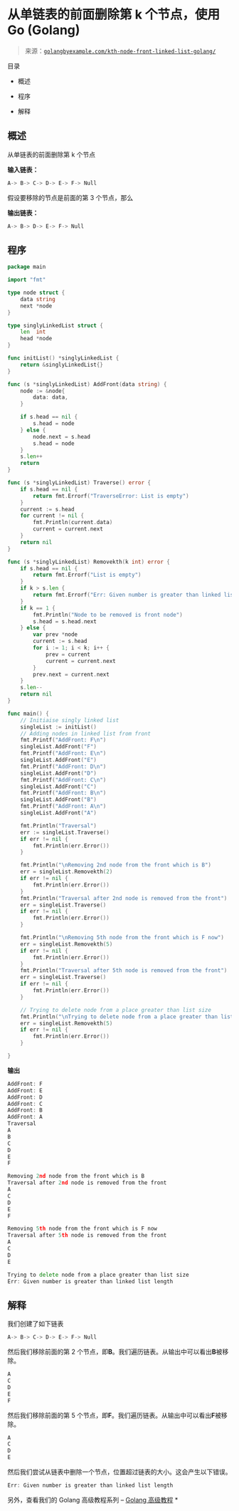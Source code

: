 <!--yml

分类：未分类

日期：2024-10-13 06:37:02

-->

# 从单链表的前面删除第 k 个节点，使用 Go (Golang)

> 来源：[`golangbyexample.com/kth-node-front-linked-list-golang/`](https://golangbyexample.com/kth-node-front-linked-list-golang/)

目录

+   概述

+   程序

+   解释 

## **概述**

从单链表的前面删除第 k 个节点

**输入链表：**

```go
A-> B-> C-> D-> E-> F-> Null
```

假设要移除的节点是前面的第 3 个节点，那么

**输出链表：**

```go
A-> B-> D-> E-> F-> Null
```

## **程序**

```go
package main

import "fmt"

type node struct {
	data string
	next *node
}

type singlyLinkedList struct {
	len  int
	head *node
}

func initList() *singlyLinkedList {
	return &singlyLinkedList{}
}

func (s *singlyLinkedList) AddFront(data string) {
	node := &node{
		data: data,
	}

	if s.head == nil {
		s.head = node
	} else {
		node.next = s.head
		s.head = node
	}
	s.len++
	return
}

func (s *singlyLinkedList) Traverse() error {
	if s.head == nil {
		return fmt.Errorf("TraverseError: List is empty")
	}
	current := s.head
	for current != nil {
		fmt.Println(current.data)
		current = current.next
	}
	return nil
}

func (s *singlyLinkedList) Removekth(k int) error {
	if s.head == nil {
		return fmt.Errorf("List is empty")
	}
	if k > s.len {
		return fmt.Errorf("Err: Given number is greater than linked list length")
	}
	if k == 1 {
		fmt.Println("Node to be removed is front node")
		s.head = s.head.next
	} else {
		var prev *node
		current := s.head
		for i := 1; i < k; i++ {
			prev = current
			current = current.next
		}
		prev.next = current.next
	}
	s.len--
	return nil
}

func main() {
	// Initiaise singly linked list
	singleList := initList()
	// Adding nodes in linked list from front
	fmt.Printf("AddFront: F\n")
	singleList.AddFront("F")
	fmt.Printf("AddFront: E\n")
	singleList.AddFront("E")
	fmt.Printf("AddFront: D\n")
	singleList.AddFront("D")
	fmt.Printf("AddFront: C\n")
	singleList.AddFront("C")
	fmt.Printf("AddFront: B\n")
	singleList.AddFront("B")
	fmt.Printf("AddFront: A\n")
	singleList.AddFront("A")

	fmt.Println("Traversal")
	err := singleList.Traverse()
	if err != nil {
		fmt.Println(err.Error())
	}

	fmt.Println("\nRemoving 2nd node from the front which is B")
	err = singleList.Removekth(2)
	if err != nil {
		fmt.Println(err.Error())
	}
	fmt.Println("Traversal after 2nd node is removed from the front")
	err = singleList.Traverse()
	if err != nil {
		fmt.Println(err.Error())
	}

	fmt.Println("\nRemoving 5th node from the front which is F now")
	err = singleList.Removekth(5)
	if err != nil {
		fmt.Println(err.Error())
	}
	fmt.Println("Traversal after 5th node is removed from the front")
	err = singleList.Traverse()
	if err != nil {
		fmt.Println(err.Error())
	}

	// Trying to delete node from a place greater than list size
	fmt.Println("\nTrying to delete node from a place greater than list size")
	err = singleList.Removekth(5)
	if err != nil {
		fmt.Println(err.Error())
	}

}
```

**输出**

```go
AddFront: F
AddFront: E
AddFront: D
AddFront: C
AddFront: B
AddFront: A
Traversal
A
B
C
D
E
F

Removing 2nd node from the front which is B
Traversal after 2nd node is removed from the front
A
C
D
E
F

Removing 5th node from the front which is F now
Traversal after 5th node is removed from the front
A
C
D
E

Trying to delete node from a place greater than list size
Err: Given number is greater than linked list length
```

## **解释**

我们创建了如下链表

```go
A-> B-> C-> D-> E-> F-> Null
```

然后我们移除前面的第 2 个节点，即**B**。我们遍历链表。从输出中可以看出**B**被移除。

```go
A
C
D
E
F
```

然后我们移除前面的第 5 个节点，即**F**。我们遍历链表。从输出中可以看出**F**被移除。

```go
A
C
D
E
```

然后我们尝试从链表中删除一个节点，位置超过链表的大小。这会产生以下错误。

```go
Err: Given number is greater than linked list length
```

另外，查看我们的 Golang 高级教程系列 – [Golang 高级教程](https://golangbyexample.com/golang-comprehensive-tutorial/) *
